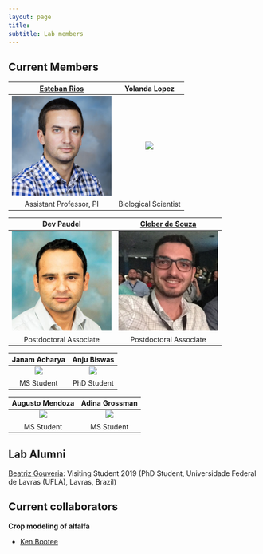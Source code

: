 ```yaml
---
layout: page
title:  
subtitle: Lab members
---
```


## Current Members

[Esteban Rios](https://foragebreeding.github.io/)             |  Yolanda Lopez
:--------------:|:------------:
<img src="member_images/esteban.jpg" width="200">  |  <img src="member_images/yolanda.jpg" width="200">
Assistant Professor, PI | Biological Scientist

Dev Paudel  | [Cleber de Souza](https://www.researchgate.net/profile/Cleber_Henrique_De_Souza)
:------------:|:------------:
<img src="member_images/dev.jpg" width="200"> | <img src="member_images/cleber.jpg" width="200">
Postdoctoral Associate | Postdoctoral Associate

Janam Acharya  | Anju Biswas
:------------:|:------------:
<img src="member_images/janam.jpg" width="200"> | <img src="member_images/anju.jpg" width="200">
MS Student | PhD Student


Augusto Mendoza  | Adina Grossman
:------------:|:------------:
<img src="member_images/augusto.jpg" width="200"> | <img src="member_images/adina.jpg" width="200">
MS Student | MS Student

## Lab Alumni

[Beatriz Gouveria](https://www.researchgate.net/profile/Beatriz_Gouveia3): Visiting Student 2019 (PhD Student, Universidade Federal de Lavras (UFLA), Lavras, Brazil)


## Current collaborators

**Crop modeling of alfalfa**

* [Ken Bootee](http://ufrfprofessors.feed.research.ufl.edu/ufrf_professors/boote-kenneth-j/)



